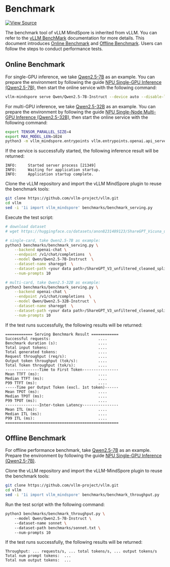 # Benchmark  

[![View Source](https://mindspore-website.obs.cn-north-4.myhuaweicloud.com/website-images/master/resource/_static/logo_source_en.svg)](https://gitee.com/mindspore/docs/blob/master/docs/vllm_mindspore/docs/source_en/user_guide/supported_features/benchmark/benchmark.md)  

The benchmark tool of vLLM MindSpore is inherited from vLLM. You can refer to the [vLLM BenchMark](https://github.com/vllm-project/vllm/blob/main/benchmarks/README.md) documentation for more details. This document introduces [Online Benchmark](#online-performance-testing) and [Offline Benchmark](#offline-performance-testing). Users can follow the steps to conduct performance tests.  

## Online Benchmark  

For single-GPU inference, we take [Qwen2.5-7B](https://huggingface.co/Qwen/Qwen2.5-7B-Instruct) as an example. You can prepare the environment by following the guide [NPU Single-GPU Inference (Qwen2.5-7B)](../../../getting_started/tutorials/qwen2.5_7b_singleNPU/qwen2.5_7b_singleNPU.md#online-inference), then start the online service with the following command:  

```bash
vllm-mindspore serve Qwen/Qwen2.5-7B-Instruct --device auto --disable-log-requests  
```  

For multi-GPU inference, we take [Qwen2.5-32B](https://huggingface.co/Qwen/Qwen2.5-32B-Instruct) as an example. You can prepare the environment by following the guide [NPU Single-Node Multi-GPU Inference (Qwen2.5-32B)](../../../getting_started/tutorials/qwen2.5_32b_multiNPU/qwen2.5_32b_multiNPU.md#online-inference), then start the online service with the following command:  

```bash  
export TENSOR_PARALLEL_SIZE=4
export MAX_MODEL_LEN=1024
python3 -m vllm_mindspore.entrypoints vllm.entrypoints.openai.api_server --model "Qwen/Qwen2.5-32B-Instruct" --trust_remote_code --tensor-parallel-size $TENSOR_PARALLEL_SIZE --max-model-len $MAX_MODEL_LEN
```  

If the service is successfully started, the following inference result will be returned:

```text
INFO:     Started server process [21349]
INFO:     Waiting for application startup.
INFO:     Application startup complete.
```

Clone the vLLM repository and import the vLLM MindSpore plugin to reuse the benchmark tools:  

```bash  
git clone https://github.com/vllm-project/vllm.git
cd vllm
sed -i '1i import vllm_mindspore' benchmarks/benchmark_serving.py
```  

Execute the test script:  

```bash  
# download dataset
# wget https://huggingface.co/datasets/anon8231489123/ShareGPT_Vicuna_unfiltered/resolve/main/ShareGPT_V3_unfiltered_cleaned_split.json

# single-card, take Qwen2.5-7B as example:
python3 benchmarks/benchmark_serving.py \
    --backend openai-chat \
    --endpoint /v1/chat/completions  \
    --model Qwen/Qwen2.5-7B-Instruct  \
    --dataset-name sharegpt  \
    --dataset-path <your data path>/ShareGPT_V3_unfiltered_cleaned_split.json  \
    --num-prompts 10

# multi-card, take Qwen2.5-32B as example:
python3 benchmarks/benchmark_serving.py \
    --backend openai-chat \
    --endpoint /v1/chat/completions  \
    --model Qwen/Qwen2.5-32B-Instruct  \
    --dataset-name sharegpt  \
    --dataset-path <your data path>/ShareGPT_V3_unfiltered_cleaned_split.json  \
    --num-prompts 10
```  

If the test runs successfully, the following results will be returned:  

```text  
============ Serving Benchmark Result ============
Successful requests:                     ....
Benchmark duration (s):                  ....
Total input tokens:                      ....
Total generated tokens:                  ....
Request throughput (req/s):              ....
Output token throughput (tok/s):         ....
Total Token throughput (tok/s):          ....
---------------Time to First Token----------------
Mean TTFT (ms):                          ....
Median TTFT (ms):                        ....
P99 TTFT (ms):                           ....
-----Time per Output Token (excl. 1st token)------
Mean TPOT (ms):                          ....
Median TPOT (ms):                        ....
P99 TPOT (ms):                           ....
---------------Inter-token Latency----------------
Mean ITL (ms):                           ....
Median ITL (ms):                         ....
P99 ITL (ms):                            ....
==================================================
```  

## Offline Benchmark

For offline performance benchmark, take [Qwen2.5-7B](https://huggingface.co/Qwen/Qwen2.5-7B-Instruct) as an example. Prepare the environment by following the guide [NPU Single-GPU Inference (Qwen2.5-7B)](../../../getting_started/tutorials/qwen2.5_7b_singleNPU/qwen2.5_7b_singleNPU.md#offline-inference).  

Clone the vLLM repository and import the vLLM-MindSpore plugin to reuse the benchmark tools:

```bash  
git clone https://github.com/vllm-project/vllm.git
cd vllm
sed -i '1i import vllm_mindspore' benchmarks/benchmark_throughput.py
```  

Run the test script with the following command:  

```bash  
python3 benchmarks/benchmark_throughput.py \  
    --model Qwen/Qwen2.5-7B-Instruct \  
    --dataset-name sonnet \  
    --dataset-path benchmarks/sonnet.txt \  
    --num-prompts 10  
```  

If the test runs successfully, the following results will be returned:  

```text  
Throughput: ... requests/s, ... total tokens/s, ... output tokens/s
Total num prompt tokens:  ...
Total num output tokens:  ...
```
